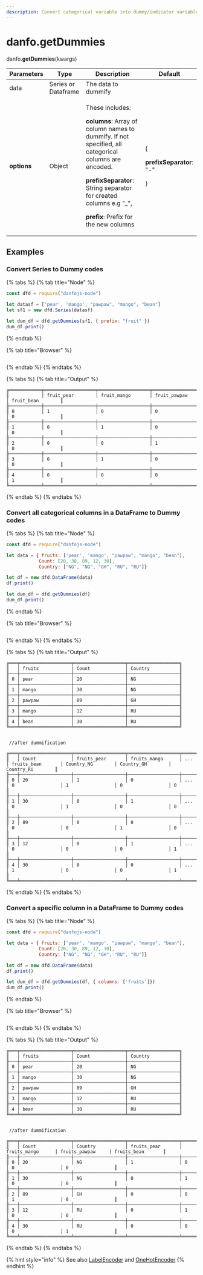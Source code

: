 ```yaml
---
description: Convert categorical variable into dummy/indicator variables.
---
```


# danfo.getDummies

danfo.**getDummies**(kwargs)&#x20;

| Parameters  | Type                | Description                                                                                                                                                                                                                                                                                                           | Default                                                             |
| ----------- | ------------------- | --------------------------------------------------------------------------------------------------------------------------------------------------------------------------------------------------------------------------------------------------------------------------------------------------------------------- | ------------------------------------------------------------------- |
| data        | Series or Dataframe | The data to dummify                                                                                                                                                                                                                                                                                                   |                                                                     |
| **options** | Object              | <p>These includes: </p><p></p><p><strong>columns</strong>: Array of column names to dummify. If not specified, all categorical columns are encoded.</p><p></p><p><strong>prefixSeparator</strong>: String separator for created columns e.g "_",</p><p></p><p><strong>prefix</strong>: Prefix for the new columns</p> | <p>{</p><p><strong>prefixSeparator</strong>: "-"</p><p>}</p><p></p> |

## **Examples**

### **Convert Series to Dummy codes**

{% tabs %}
{% tab title="Node" %}
```javascript
const dfd = require("danfojs-node")

let datasf = ['pear', 'mango', "pawpaw", "mango", "bean"]
let sf1 = new dfd.Series(datasf)

let dum_df = dfd.getDummies(sf1, { prefix: "fruit" })
dum_df.print()
```
{% endtab %}

{% tab title="Browser" %}
```
```
{% endtab %}
{% endtabs %}

{% tabs %}
{% tab title="Output" %}
```
╔════════════╤═══════════════════╤═══════════════════╤═══════════════════╤═══════════════════╗
║            │ fruit_pear        │ fruit_mango       │ fruit_pawpaw      │ fruit_bean        ║
╟────────────┼───────────────────┼───────────────────┼───────────────────┼───────────────────╢
║ 0          │ 1                 │ 0                 │ 0                 │ 0                 ║
╟────────────┼───────────────────┼───────────────────┼───────────────────┼───────────────────╢
║ 1          │ 0                 │ 1                 │ 0                 │ 0                 ║
╟────────────┼───────────────────┼───────────────────┼───────────────────┼───────────────────╢
║ 2          │ 0                 │ 0                 │ 1                 │ 0                 ║
╟────────────┼───────────────────┼───────────────────┼───────────────────┼───────────────────╢
║ 3          │ 0                 │ 1                 │ 0                 │ 0                 ║
╟────────────┼───────────────────┼───────────────────┼───────────────────┼───────────────────╢
║ 4          │ 0                 │ 0                 │ 0                 │ 1                 ║
╚════════════╧═══════════════════╧═══════════════════╧═══════════════════╧═══════════════════╝
```
{% endtab %}
{% endtabs %}

### **Convert all categorical columns in a DataFrame to Dummy codes**

{% tabs %}
{% tab title="Node" %}
```javascript
const dfd = require("danfojs-node")

let data = { fruits: ['pear', 'mango', "pawpaw", "mango", "bean"],
            Count: [20, 30, 89, 12, 30],
            Country: ["NG", "NG", "GH", "RU", "RU"]}

let df = new dfd.DataFrame(data)
df.print()

let dum_df = dfd.getDummies(df)
dum_df.print()
```
{% endtab %}

{% tab title="Browser" %}
```
```
{% endtab %}
{% endtabs %}

{% tabs %}
{% tab title="Output" %}
```
╔═══╤═══════════════════╤═══════════════════╤═══════════════════╗
║   │ fruits            │ Count             │ Country           ║
╟───┼───────────────────┼───────────────────┼───────────────────╢
║ 0 │ pear              │ 20                │ NG                ║
╟───┼───────────────────┼───────────────────┼───────────────────╢
║ 1 │ mango             │ 30                │ NG                ║
╟───┼───────────────────┼───────────────────┼───────────────────╢
║ 2 │ pawpaw            │ 89                │ GH                ║
╟───┼───────────────────┼───────────────────┼───────────────────╢
║ 3 │ mango             │ 12                │ RU                ║
╟───┼───────────────────┼───────────────────┼───────────────────╢
║ 4 │ bean              │ 30                │ RU                ║
╚═══╧═══════════════════╧═══════════════════╧═══════════════════╝


 //after dummification

╔═══╤═══════════════════╤═══════════════════╤═══════════════════╤═══════════════════╤═══════════════════╤═══════════════════╤═══════════════════╤═══════════════════╗
║   │ Count             │ fruits_pear       │ fruits_mango      │ ...               │ fruits_bean       │ Country_NG        │ Country_GH        │ Country_RU        ║
╟───┼───────────────────┼───────────────────┼───────────────────┼───────────────────┼───────────────────┼───────────────────┼───────────────────┼───────────────────╢
║ 0 │ 20                │ 1                 │ 0                 │ ...               │ 0                 │ 1                 │ 0                 │ 0                 ║
╟───┼───────────────────┼───────────────────┼───────────────────┼───────────────────┼───────────────────┼───────────────────┼───────────────────┼───────────────────╢
║ 1 │ 30                │ 0                 │ 1                 │ ...               │ 0                 │ 1                 │ 0                 │ 0                 ║
╟───┼───────────────────┼───────────────────┼───────────────────┼───────────────────┼───────────────────┼───────────────────┼───────────────────┼───────────────────╢
║ 2 │ 89                │ 0                 │ 0                 │ ...               │ 0                 │ 0                 │ 1                 │ 0                 ║
╟───┼───────────────────┼───────────────────┼───────────────────┼───────────────────┼───────────────────┼───────────────────┼───────────────────┼───────────────────╢
║ 3 │ 12                │ 0                 │ 1                 │ ...               │ 0                 │ 0                 │ 0                 │ 1                 ║
╟───┼───────────────────┼───────────────────┼───────────────────┼───────────────────┼───────────────────┼───────────────────┼───────────────────┼───────────────────╢
║ 4 │ 30                │ 0                 │ 0                 │ ...               │ 1                 │ 0                 │ 0                 │ 1                 ║
╚═══╧═══════════════════╧═══════════════════╧═══════════════════╧═══════════════════╧═══════════════════╧═══════════════════╧═══════════════════╧═══════════════════╝
```
{% endtab %}
{% endtabs %}

### **Convert a specific column in a DataFrame to Dummy codes**

{% tabs %}
{% tab title="Node" %}
```javascript
const dfd = require("danfojs-node")

let data = { fruits: ['pear', 'mango', "pawpaw", "mango", "bean"],
            Count: [20, 30, 89, 12, 30],
            Country: ["NG", "NG", "GH", "RU", "RU"]}

let df = new dfd.DataFrame(data)
df.print()

let dum_df = dfd.getDummies(df, { columns: ['fruits']})
dum_df.print()
```
{% endtab %}

{% tab title="Browser" %}
```
```
{% endtab %}
{% endtabs %}

{% tabs %}
{% tab title="Output" %}
```
╔═══╤═══════════════════╤═══════════════════╤═══════════════════╗
║   │ fruits            │ Count             │ Country           ║
╟───┼───────────────────┼───────────────────┼───────────────────╢
║ 0 │ pear              │ 20                │ NG                ║
╟───┼───────────────────┼───────────────────┼───────────────────╢
║ 1 │ mango             │ 30                │ NG                ║
╟───┼───────────────────┼───────────────────┼───────────────────╢
║ 2 │ pawpaw            │ 89                │ GH                ║
╟───┼───────────────────┼───────────────────┼───────────────────╢
║ 3 │ mango             │ 12                │ RU                ║
╟───┼───────────────────┼───────────────────┼───────────────────╢
║ 4 │ bean              │ 30                │ RU                ║
╚═══╧═══════════════════╧═══════════════════╧═══════════════════╝


 //after dummification

╔═══╤═══════════════════╤═══════════════════╤═══════════════════╤═══════════════════╤═══════════════════╤═══════════════════╗
║   │ Count             │ Country           │ fruits_pear       │ fruits_mango      │ fruits_pawpaw     │ fruits_bean       ║
╟───┼───────────────────┼───────────────────┼───────────────────┼───────────────────┼───────────────────┼───────────────────╢
║ 0 │ 20                │ NG                │ 1                 │ 0                 │ 0                 │ 0                 ║
╟───┼───────────────────┼───────────────────┼───────────────────┼───────────────────┼───────────────────┼───────────────────╢
║ 1 │ 30                │ NG                │ 0                 │ 1                 │ 0                 │ 0                 ║
╟───┼───────────────────┼───────────────────┼───────────────────┼───────────────────┼───────────────────┼───────────────────╢
║ 2 │ 89                │ GH                │ 0                 │ 0                 │ 1                 │ 0                 ║
╟───┼───────────────────┼───────────────────┼───────────────────┼───────────────────┼───────────────────┼───────────────────╢
║ 3 │ 12                │ RU                │ 0                 │ 1                 │ 0                 │ 0                 ║
╟───┼───────────────────┼───────────────────┼───────────────────┼───────────────────┼───────────────────┼───────────────────╢
║ 4 │ 30                │ RU                │ 0                 │ 0                 │ 0                 │ 1                 ║
╚═══╧═══════════════════╧═══════════════════╧═══════════════════╧═══════════════════╧═══════════════════╧═══════════════════╝
```
{% endtab %}
{% endtabs %}

{% hint style="info" %}
See also [LabelEncoder](danfo.labelencoder.md) and [OneHotEncoder](danfo.onehotencoder.md)
{% endhint %}
